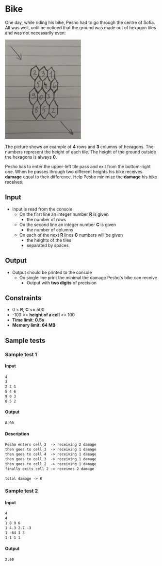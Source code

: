 # Bike

One day, while riding his bike, Pesho had to go through the centre of Sofia.
All was well, until he noticed that the ground was made out of hexagon tiles and was not necessarily even:

![hexagons](./hexagons.jpg)

The picture shows an example of **4** rows and **3** columns of hexagons.
The numbers represent the height of each tile. The height of the ground outside the hexagons is always **0**.

Pesho has to enter the upper-left tile pass and exit from the bottom-right one.
When he passes through two different heights his bike receives **damage** equal to their difference.
Help Pesho minimize the **damage** his bike receives.

## Input
- Input is read from the console
  - On the first line an integer number **R** is given
    - the number of rows
  - On the second line an integer number **C** is given
    - the number of columns
  - On each of the next **R** lines **C** numbers will be given
    - the heights of the tiles
	- separated by spaces

## Output
- Output should be printed to the console
  - On single line print the minimal the damage Pesho's bike can receive
    - Output with **two digits** of precision

## Constraints
- 0 < **R**, **C** <= 500
- -100 <= **height of a cell** <= 100
- **Time limit**: **0.5s**
- **Memory limit**: **64 MB**

## Sample tests

### Sample test 1

#### Input
```
4
3
2 3 1
5 4 6
9 0 3
8 5 2
```

#### Output
```
8.00
```

#### Description
```
Pesho enters cell 2  -> receiving 2 damage
then goes to cell 3  -> receiving 1 damage
then goes to cell 4  -> receiving 1 damage
then goes to cell 3  -> receiving 1 damage
then goes to cell 2  -> receiving 1 damage
finally exits cell 2 -> receives 2 damage

total damage -> 8
```

### Sample test 2

#### Input
```
4
4
1 8 9 6
1 4.3 2.7 -3
1 -64 3 3
1 1 1 1
```

#### Output
```
2.00
```
